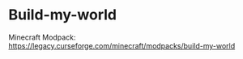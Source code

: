 # Build-my-world
 Minecraft Modpack: https://legacy.curseforge.com/minecraft/modpacks/build-my-world